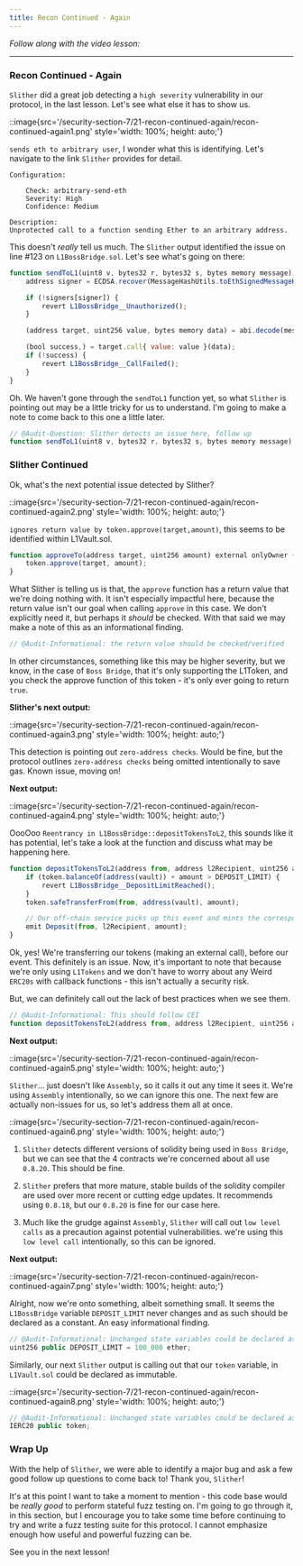 ```yaml
---
title: Recon Continued - Again
---
```


_Follow along with the video lesson:_

---

### Recon Continued - Again

`Slither` did a great job detecting a `high severity` vulnerability in our protocol, in the last lesson. Let's see what else it has to show us.

::image{src='/security-section-7/21-recon-continued-again/recon-continued-again1.png' style='width: 100%; height: auto;'}

`sends eth to arbitrary user`, I wonder what this is identifying. Let's navigate to the link `Slither` provides for detail.

```
Configuration:

    Check: arbitrary-send-eth
    Severity: High
    Confidence: Medium

Description:
Unprotected call to a function sending Ether to an arbitrary address.
```

This doesn't _really_ tell us much. The `Slither` output identified the issue on line #123 on `L1BossBridge.sol`. Let's see what's going on there:

```js
function sendToL1(uint8 v, bytes32 r, bytes32 s, bytes memory message) public nonReentrant whenNotPaused {
    address signer = ECDSA.recover(MessageHashUtils.toEthSignedMessageHash(keccak256(message)), v, r, s);

    if (!signers[signer]) {
        revert L1BossBridge__Unauthorized();
    }

    (address target, uint256 value, bytes memory data) = abi.decode(message, (address, uint256, bytes));

    (bool success,) = target.call{ value: value }(data);
    if (!success) {
        revert L1BossBridge__CallFailed();
    }
}
```

Oh. We haven't gone through the `sendToL1` function yet, so what `Slither` is pointing out may be a little tricky for us to understand. I'm going to make a note to come back to this one a little later.

```js
// @Audit-Question: Slither detects an issue here, follow up
function sendToL1(uint8 v, bytes32 r, bytes32 s, bytes memory message) public nonReentrant whenNotPaused {...}
```

### Slither Continued

Ok, what's the next potential issue detected by Slither?

::image{src='/security-section-7/21-recon-continued-again/recon-continued-again2.png' style='width: 100%; height: auto;'}

`ignores return value by token.approve(target,amount)`, this seems to be identified within L1Vault.sol.

```js
function approveTo(address target, uint256 amount) external onlyOwner {
    token.approve(target, amount);
}
```

What Slither is telling us is that, the `approve` function has a return value that we're doing nothing with. It isn't especially impactful here, because the return value isn't our goal when calling `approve` in this case. We don't explicitly need it, but perhaps it _should_ be checked. With that said we may make a note of this as an informational finding.

```js
// @Audit-Informational: the return value should be checked/verified
```

In other circumstances, something like this may be higher severity, but we know, in the case of `Boss Bridge`, that it's only supporting the L1Token, and you check the approve function of this token - it's only ever going to return `true`.

**Slither's next output:**

::image{src='/security-section-7/21-recon-continued-again/recon-continued-again3.png' style='width: 100%; height: auto;'}

This detection is pointing out `zero-address checks`. Would be fine, but the protocol outlines `zero-address checks` being omitted intentionally to save gas. Known issue, moving on!

**Next output:**

::image{src='/security-section-7/21-recon-continued-again/recon-continued-again4.png' style='width: 100%; height: auto;'}

OooOoo `Reentrancy in L1BossBridge::depositTokensToL2`, this sounds like it has potential, let's take a look at the function and discuss what may be happening here.

```js
function depositTokensToL2(address from, address l2Recipient, uint256 amount) external whenNotPaused {
    if (token.balanceOf(address(vault)) + amount > DEPOSIT_LIMIT) {
        revert L1BossBridge__DepositLimitReached();
    }
    token.safeTransferFrom(from, address(vault), amount);

    // Our off-chain service picks up this event and mints the corresponding tokens on L2
    emit Deposit(from, l2Recipient, amount);
}
```

Ok, yes! We're transferring our tokens (making an external call), before our event. This definitely is an issue. Now, it's important to note that because we're only using `L1Tokens` and we don't have to worry about any Weird `ERC20s` with callback functions - this isn't actually a security risk.

But, we can definitely call out the lack of best practices when we see them.

```js
// @Audit-Informational: This should follow CEI
function depositTokensToL2(address from, address l2Recipient, uint256 amount) external whenNotPaused {...}
```

**Next output:**

::image{src='/security-section-7/21-recon-continued-again/recon-continued-again5.png' style='width: 100%; height: auto;'}

`Slither`... just doesn't like `Assembly`, so it calls it out any time it sees it. We're using `Assembly` intentionally, so we can ignore this one. The next few are actually non-issues for us, so let's address them all at once.

::image{src='/security-section-7/21-recon-continued-again/recon-continued-again6.png' style='width: 100%; height: auto;'}

1. `Slither` detects different versions of solidity being used in `Boss Bridge`, but we can see that the 4 contracts we're concerned about all use `0.8.20`. This should be fine.

2. `Slither` prefers that more mature, stable builds of the solidity compiler are used over more recent or cutting edge updates. It recommends using `0.8.18`, but our `0.8.20` is fine for our case here.

3. Much like the grudge against `Assembly`, `Slither` will call out `low level calls` as a precaution against potential vulnerabilities. we're using this `low level call` intentionally, so this can be ignored.

**Next output:**

::image{src='/security-section-7/21-recon-continued-again/recon-continued-again7.png' style='width: 100%; height: auto;'}

Alright, now we're onto something, albeit something small. It seems the `L1BossBridge` variable `DEPOSIT_LIMIT` never changes and as such should be declared as a constant. An easy informational finding.

```js
// @Audit-Informational: Unchanged state variables could be declared as constant
uint256 public DEPOSIT_LIMIT = 100_000 ether;
```

Similarly, our next `Slither` output is calling out that our `token` variable, in `L1Vault.sol` could be declared as immutable.

::image{src='/security-section-7/21-recon-continued-again/recon-continued-again8.png' style='width: 100%; height: auto;'}

```js
// @Audit-Informational: Unchanged state variables could be declared as constant
IERC20 public token;
```

### Wrap Up

With the help of `Slither`, we were able to identify a major bug and ask a few good follow up questions to come back to! Thank you, `Slither`!

It's at this point I want to take a moment to mention - this code base would be _really good_ to perform stateful fuzz testing on. I'm going to go through it, in this section, but I encourage you to take some time before continuing to try and write a fuzz testing suite for this protocol. I cannot emphasize enough how useful and powerful fuzzing can be.

See you in the next lesson!

